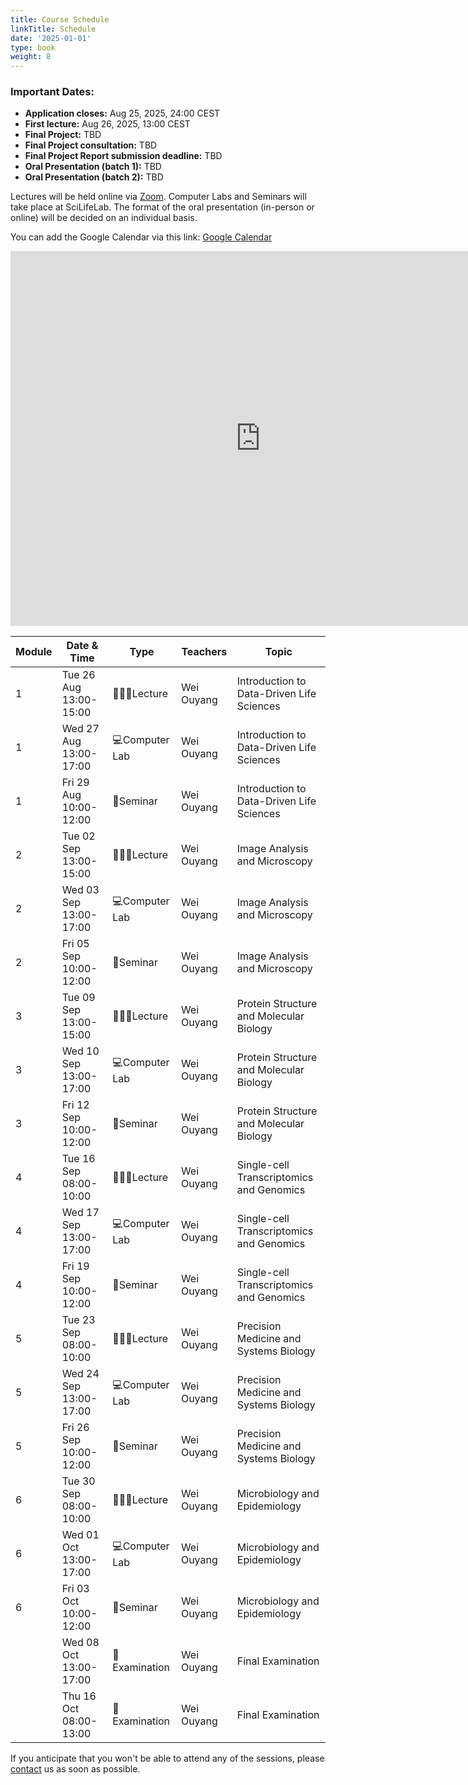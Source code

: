 ```yaml
---
title: Course Schedule
linkTitle: Schedule
date: '2025-01-01'
type: book
weight: 8
---
```


### Important Dates:
- **Application closes:** Aug 25, 2025, 24:00 CEST
- **First lecture:** Aug 26, 2025, 13:00 CEST
- **Final Project:** TBD
- **Final Project consultation:** TBD
- **Final Project Report submission deadline:** TBD
- **Oral Presentation (batch 1):** TBD
- **Oral Presentation (batch 2):** TBD

Lectures will be held online via [Zoom](https://kth-se.zoom.us/j/69812177998). Computer Labs and Seminars will take place at SciLifeLab. The format of the oral presentation (in-person or online) will be decided on an individual basis.

You can add the Google Calendar via this link: [Google Calendar](https://calendar.google.com/calendar/u/0?cid=Y19jMWNkZDVjOTVlODlmNjdlYmU2NDg5NWY5NzFhODdmZDEwYmRlZjNhNjdkY2VlYzQ5NzRkZTEyMjI0ZGZhNzc1QGdyb3VwLmNhbGVuZGFyLmdvb2dsZS5jb20)

<!-- Google Calendar Embed -->
<iframe src="https://calendar.google.com/calendar/embed?src=c_c1cdd5c95e89f67ebe64895f971a87fd10bdef3a67dceec4974de12224dfa775%40group.calendar.google.com&ctz=Europe%2FBerlin" style="border: 0" width="800" height="600" frameborder="0" scrolling="no"></iframe>

| Module | Date & Time             | Type          | Teachers                           | Topic                                                                                                                                           |
|--------|-------------------------|---------------|------------------------------------|-------------------------------------------------------------------------------------------------------------------------------------------------|
| 1      | Tue 26 Aug 13:00-15:00  | 🧑🏻‍🏫Lecture     | Wei Ouyang                         | Introduction to Data-Driven Life Sciences                                                                                                 |
| 1      | Wed 27 Aug 13:00-17:00  | 💻Computer Lab | Wei Ouyang                         | Introduction to Data-Driven Life Sciences                                                                                                         |
| 1      | Fri 29 Aug 10:00-12:00  | 💬Seminar      | Wei Ouyang                         | Introduction to Data-Driven Life Sciences |
| 2      | Tue 02 Sep 13:00-15:00  | 🧑🏻‍🏫Lecture     | Wei Ouyang                         | Image Analysis and Microscopy                                                                                                         |
| 2      | Wed 03 Sep 13:00-17:00  | 💻Computer Lab | Wei Ouyang                         | Image Analysis and Microscopy                                                                                                                                 |
| 2      | Fri 05 Sep 10:00-12:00  | 💬Seminar      | Wei Ouyang                         | Image Analysis and Microscopy                                                                                                                                                 |
| 3      | Tue 09 Sep 13:00-15:00  | 🧑🏻‍🏫Lecture     | Wei Ouyang                         | Protein Structure and Molecular Biology                                                                                                 |
| 3      | Wed 10 Sep 13:00-17:00  | 💻Computer Lab | Wei Ouyang                         | Protein Structure and Molecular Biology                                                                     |
| 3      | Fri 12 Sep 10:00-12:00  | 💬Seminar      | Wei Ouyang                         | Protein Structure and Molecular Biology                                                                                                                                                 |
| 4      | Tue 16 Sep 08:00-10:00  | 🧑🏻‍🏫Lecture     | Wei Ouyang                         | Single-cell Transcriptomics and Genomics                                                                                         |
| 4      | Wed 17 Sep 13:00-17:00  | 💻Computer Lab | Wei Ouyang                         | Single-cell Transcriptomics and Genomics                                                                                |
| 4      | Fri 19 Sep 10:00-12:00  | 💬Seminar      | Wei Ouyang                         | Single-cell Transcriptomics and Genomics                                                                                                                                                 |
| 5      | Tue 23 Sep 08:00-10:00  | 🧑🏻‍🏫Lecture     | Wei Ouyang                         | Precision Medicine and Systems Biology                                                                                                         |
| 5      | Wed 24 Sep 13:00-17:00  | 💻Computer Lab | Wei Ouyang                         | Precision Medicine and Systems Biology                                                                                |
| 5      | Fri 26 Sep 10:00-12:00  | 💬Seminar      | Wei Ouyang                         | Precision Medicine and Systems Biology                                                                                                                                                 |
| 6      | Tue 30 Sep 08:00-10:00  | 🧑🏻‍🏫Lecture     | Wei Ouyang                         | Microbiology and Epidemiology                                                                                                       |
| 6      | Wed 01 Oct 13:00-17:00  | 💻Computer Lab | Wei Ouyang                         | Microbiology and Epidemiology                                                                                                    |
| 6      | Fri 03 Oct 10:00-12:00  | 💬Seminar      | Wei Ouyang                         | Microbiology and Epidemiology                                                                                                                                                 |
|        | Wed 08 Oct 13:00-17:00  | 📝Examination  | Wei Ouyang                         | Final Examination                                                                                                             |
|        | Thu 16 Oct 08:00-13:00  | 📝Examination  | Wei Ouyang                         | Final Examination                                                                                                             |

If you anticipate that you won't be able to attend any of the sessions, please [contact](/contact) us as soon as possible. 